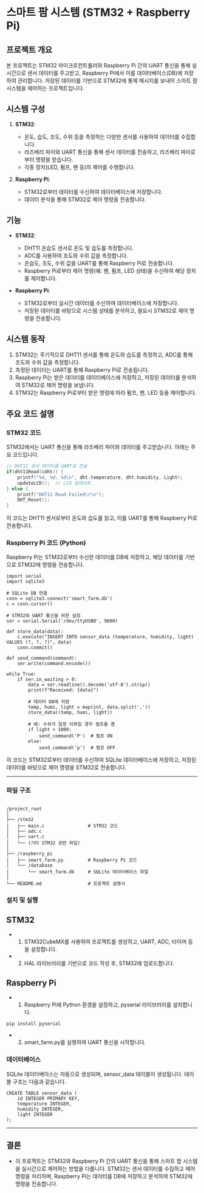 # 스마트 팜 시스템 (STM32 + Raspberry Pi)

## 프로젝트 개요
본 프로젝트는 STM32 마이크로컨트롤러와 Raspberry Pi 간의 UART 통신을 통해 실시간으로 센서 데이터를 주고받고, Raspberry Pi에서 이를 데이터베이스(DB)에 저장하여 관리합니다. 저장된 데이터를 기반으로 STM32에 통제 메시지를 보내어 스마트 팜 시스템을 제어하는 프로젝트입니다.

## 시스템 구성
1. **STM32**:
   - 온도, 습도, 조도, 수위 등을 측정하는 다양한 센서를 사용하여 데이터를 수집합니다.
   - 라즈베리 파이와 UART 통신을 통해 센서 데이터를 전송하고, 라즈베리 파이로부터 명령을 받습니다.
   - 각종 장치(LED, 펌프, 팬 등)의 제어를 수행합니다.

2. **Raspberry Pi**:
   - STM32로부터 데이터를 수신하여 데이터베이스에 저장합니다.
   - 데이터 분석을 통해 STM32로 제어 명령을 전송합니다.

## 기능
- **STM32**:
  - DHT11 온습도 센서로 온도 및 습도를 측정합니다.
  - ADC를 사용하여 조도와 수위 값을 측정합니다.
  - 온습도, 조도, 수위 값을 UART를 통해 Raspberry Pi로 전송합니다.
  - Raspberry Pi로부터 제어 명령(예: 팬, 펌프, LED 상태)을 수신하여 해당 장치를 제어합니다.

- **Raspberry Pi**:
  - STM32로부터 실시간 데이터를 수신하여 데이터베이스에 저장합니다.
  - 저장된 데이터를 바탕으로 시스템 상태를 분석하고, 필요시 STM32로 제어 명령을 전송합니다.

## 시스템 동작
1. STM32는 주기적으로 DHT11 센서를 통해 온도와 습도를 측정하고, ADC를 통해 조도와 수위 값을 측정합니다.
2. 측정된 데이터는 UART를 통해 Raspberry Pi로 전송됩니다.
3. Raspberry Pi는 받은 데이터를 데이터베이스에 저장하고, 저장된 데이터를 분석하여 STM32로 제어 명령을 보냅니다.
4. STM32는 Raspberry Pi로부터 받은 명령에 따라 펌프, 팬, LED 등을 제어합니다.

## 주요 코드 설명

### STM32 코드
STM32에서는 UART 통신을 통해 라즈베리 파이와 데이터를 주고받습니다. 아래는 주요 코드입니다.

```c
// DHT11 센서 데이터를 UART로 전송
if(dht11Read(&dht)) {
    printf("%d, %d, %d\n", dht.temperature, dht.humidity, Light);
    updateLCD();  // LCD 업데이트
} else {
    printf("DHT11 Read Failed\r\n");
    DHT_Reset();
}

```


이 코드는 DHT11 센서로부터 온도와 습도를 읽고, 이를 UART를 통해 Raspberry Pi로 전송합니다.

### Raspberry Pi 코드 (Python)
Raspberry Pi는 STM32로부터 수신한 데이터를 DB에 저장하고, 해당 데이터를 기반으로 STM32에 명령을 전송합니다.


```
import serial
import sqlite3

# SQLite DB 연결
conn = sqlite3.connect('smart_farm.db')
c = conn.cursor()

# STM32와 UART 통신을 위한 설정
ser = serial.Serial('/dev/ttyUSB0', 9600)

def store_data(data):
    c.execute("INSERT INTO sensor_data (temperature, humidity, light) VALUES (?, ?, ?)", data)
    conn.commit()

def send_command(command):
    ser.write(command.encode())

while True:
    if ser.in_waiting > 0:
        data = ser.readline().decode('utf-8').strip()
        print(f"Received: {data}")
        
        # 데이터 DB에 저장
        temp, humi, light = map(int, data.split(','))
        store_data((temp, humi, light))

        # 예: 수위가 일정 이하일 경우 펌프를 켬
        if light < 1000:
            send_command('P')  # 펌프 ON
        else:
            send_command('p')  # 펌프 OFF
```

이 코드는 STM32로부터 데이터를 수신하여 SQLite 데이터베이스에 저장하고, 저장된 데이터를 바탕으로 제어 명령을 STM32로 전송합니다.

---
### 파일 구조

```

/project_root
│
├── /stm32
│   ├── main.c                # STM32 코드
│   ├── adc.c
│   ├── uart.c
│   └── (기타 STM32 관련 파일)
│
├── /raspberry_pi
│   ├── smart_farm.py         # Raspberry Pi 코드
│   └── /database
│       └── smart_farm.db     # SQLite 데이터베이스 파일
│
└── README.md                 # 프로젝트 설명서

```

### 설치 및 실행
## STM32
- 1. STM32CubeMX를 사용하여 프로젝트를 생성하고, UART, ADC, 타이머 등을 설정합니다.
- 2. HAL 라이브러리를 기반으로 코드 작성 후, STM32에 업로드합니다.
## Raspberry Pi
- 1. Raspberry Pi에 Python 환경을 설정하고, pyserial 라이브러리를 설치합니다.
```
pip install pyserial

```
- 2. smart_farm.py를 실행하여 UART 통신을 시작합니다.


### 데이터베이스
SQLite 데이터베이스는 자동으로 생성되며, sensor_data 테이블이 생성됩니다. 테이블 구조는 다음과 같습니다.

```
CREATE TABLE sensor_data (
    id INTEGER PRIMARY KEY,
    temperature INTEGER,
    humidity INTEGER,
    light INTEGER
);

```
---

## 결론
- 이 프로젝트는 STM32와 Raspberry Pi 간의 UART 통신을 통해 스마트 팜 시스템을 실시간으로 제어하는 방법을 다룹니다. STM32는 센서 데이터를 수집하고 제어 명령을 처리하며, Raspberry Pi는 데이터를 DB에 저장하고 분석하여 STM32에 명령을 전송합니다.
